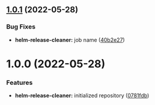 ## [1.0.1](https://github.com/devops-ia/helm-release-cleaner/compare/v1.0.0...v1.0.1) (2022-05-28)


### Bug Fixes

* **helm-release-cleaner:** job name ([40b2e27](https://github.com/devops-ia/helm-release-cleaner/commit/40b2e274ceb9fc69c03ea0a566cb595abd0330f7))

# 1.0.0 (2022-05-28)


### Features

* **helm-release-cleaner:** initialized repository ([0781fdb](https://github.com/devops-ia/helm-release-cleaner/commit/0781fdb8ec56c27532ee446976a4b6eea116310b))
